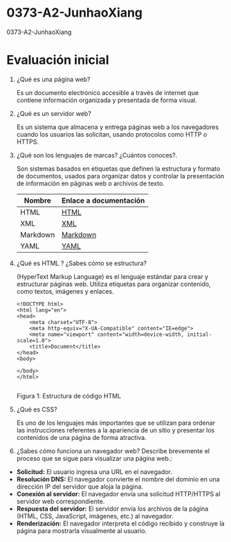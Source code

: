 # 0373-A2-JunhaoXiang
0373-A2-JunhaoXiang

# Evaluación inicial

1. ¿Qué es una página web?
   
    Es un documento electrónico accesible a través de internet que contiene información organizada y presentada de forma visual.

2. ¿Qué es un servidor web?
   
    Es un sistema que almacena y entrega páginas web a los navegadores cuando los usuarios las solicitan, usando protocolos como HTTP o HTTPS.

3. ¿Qué son los lenguajes de marcas? ¿Cuántos conoces?. 

    Son sistemas basados en etiquetas que definen la estructura y formato de documentos, usados para organizar datos y controlar la presentación de información en páginas web o archivos de texto.
   
    |Nombre | Enlace a documentación | 
    |-----------|--------------------|
    |HTML |[HTML](https://es.wikipedia.org/wiki/HTML "HTML")|
    |XML |[XML](https://es.wikipedia.org/wiki/Extensible_Markup_Language "XML")|
    |Markdown |[Markdown](https://es.wikipedia.org/wiki/Markdown "Markdown")|
    |YAML |[YAML](https://es.wikipedia.org/wiki/YAML "YAML")|


   
4. ¿Qué es HTML ? ¿Sabes cómo se estructura?

    (HyperText Markup Language) es el lenguaje estándar para crear y estructurar páginas web. Utiliza etiquetas para organizar contenido, como textos, imágenes y enlaces.

    ```
    <!DOCTYPE html>
    <html lang="en">
    <head>
        <meta charset="UTF-8">
        <meta http-equiv="X-UA-Compatible" content="IE=edge">
        <meta name="viewport" content="width=device-width, initial-scale=1.0">
        <title>Document</title>
    </head>
    <body>

    </body>
    </html>
        
    ```
    Figura 1: Estructura de código HTML
   
5. ¿Qué es CSS?
   
    Es uno de los lenguajes más importantes que se utilizan para ordenar las instrucciones referentes a la apariencia de un sitio y presentar los contenidos de una página de forma atractiva.

6. ¿Sabes cómo funciona un navegador web? Describe brevemente el proceso que se sigue para visualizar una página web.:
* __Solicitud:__ El usuario ingresa una URL en el navegador.
* __Resolución DNS:__ El navegador convierte el nombre del dominio en una dirección IP del servidor que aloja la página.
* __Conexión al servidor:__ El navegador envía una solicitud HTTP/HTTPS al servidor web correspondiente.
* __Respuesta del servidor:__ El servidor envía los archivos de la página (HTML, CSS, JavaScript, imágenes, etc.) al navegador.
* __Renderización:__ El navegador interpreta el código recibido y construye la página para mostrarla visualmente al usuario.